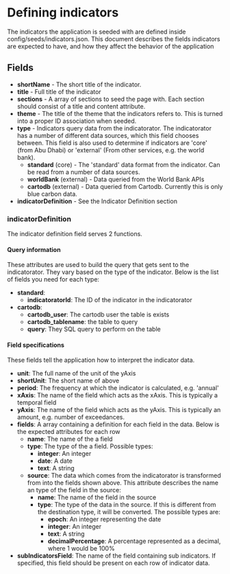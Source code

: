 # Defining indicators
The indicators the application is seeded with are defined inside
config/seeds/indicators.json. This document describes the fields indicators are
expected to have, and how they affect the behavior of the application

## Fields

* **shortName** - The short title of the indicator.
* **title** - Full title of the indicator
* **sections** - A array of sections to seed the page with. Each section should consist of a title and content attribute.
* **theme** - The title of the theme that the indicators refers to. This is turned into a proper ID association when seeded.
* **type** - Indicators query data from the indicatorator. The indicatorator has a number of different data sources, which this field chooses between. This field is also used to determine if indicators are 'core' (from Abu Dhabi) or 'external' (From other services, e.g. the world bank).
  * **standard** (core) - The 'standard' data format from the indicator. Can be read from a number of data sources.
  * **worldBank** (external) - Data queried from the World Bank APIs
  * **cartodb** (external) - Data queried from Cartodb. Currently this is only blue carbon data.
* **indicatorDefinition** - See the Indicator Definition section

### indicatorDefinition
The indicator definition field serves 2 functions.

#### Query information
These attributes are used to build the query that gets sent to the indicatorator. They vary based on the type of the indicator. Below is the list of fields you need for each type:

* **standard**:
  * **indicatoratorId**: The ID of the indicator in the indicatorator
* **cartodb**:
  * **cartodb_user**: The cartodb user the table is exists
  * **cartodb_tablename**: the table to query
  * **query**: They SQL query to perform on the table

#### Field specifications
These fields tell the application how to interpret the indicator data.

* **unit**: The full name of the unit of the yAxis
* **shortUnit**: The short name of above
* **period**: The frequency at which the indicator is calculated, e.g. 'annual'
* **xAxis**: The name of the field which acts as the xAxis. This is typically a temporal field
* **yAxis**: The name of the field which acts as the yAxis. This is typically an amount, e.g. number of exceedances.
* **fields**: A array containing a definition for each field in the data. Below is the expected attributes for each row
  * **name**: The name of the a field
  * **type**: The type of the a field. Possible types:
    * **integer**: An integer
    * **date**: A date
    * **text**: A string
  * **source**: The data which comes from the indicatorator is transformed from into the fields shown above. This attribute describes the name an type of the field in the source:
    * **name**: The name of the field in the source
    * **type**: The type of the data in the source. If this is different from the destination type, it will be converted. The possible types are:
      * **epoch**: An integer representing the date
      * **integer**: An integer
      * **text**: A string
      * **decimalPercentage**: A percentage represented as a decimal, where 1 would be 100%
* **subIndicatorsField**: The name of the field containing sub indicators. If specified, this field should be present on each row of indicator data.
